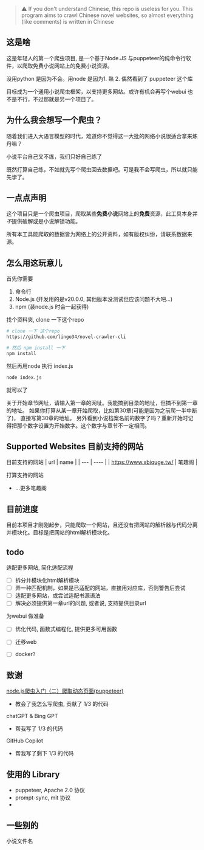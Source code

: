 > :warning: If you don't understand Chinese, this repo is useless for you.
> This program aims to crawl Chinese novel websites, so almost everything (like comments) is written in Chinese

## 这是啥
这是年轻人的第一个爬虫项目, 是一个基于Node.JS 与puppeteer的纯命令行软件，以爬取免费小说网站上的免费小说资源。

没用python 是因为不会。用node 是因为1. 熟 2. 偶然看到了 puppeteer 这个库

目标成为一个通用小说爬虫框架，以支持更多网站。或许有机会再写个webui 也不是不行，不过那就是另一个项目了。

## 为什么我会想写一个爬虫？
随着我们进入大语言模型的时代，难道你不觉得这一大批的网络小说很适合拿来炼丹嘛？

小说平台自己又不练，我们只好自己练了

既然打算自己练，不如就先写个爬虫回去数据吧。可是我不会写爬虫，所以就只能先学了。

## 一点点声明

这个项目只是一个爬虫项目，爬取某些**免费小说**网站上的**免费**资源，此工具本身并*不*提供破解或是小说解锁功能。

所有本工具能爬取的数据皆为网络上的公开资料，如有版权纠纷，请联系数据来源。

## 怎么用这玩意儿
首先你需要
1. 命令行
2. Node.js (开发用的是v20.0.0, 其他版本没测试但应该问题不大吧...)
3. npm (装node.js 时会一起获得)

找个资料夹, clone 一下这个repo
~~~ sh
# clone 一下 这个repo
https://github.com/lingo34/novel-crawler-cli

# 然后 npm install 一下
npm install
~~~

然后再用node 执行 index.js
~~~sh
node index.js
~~~

就可以了

关于开始章节网址，请输入第一章的网址。我能搞到目录的地址，但搞不到第一章的地址。
如果你打算从某一章开始爬取，比如第30章(可能是因为之前爬一半中断了)， 直接写第30章的地址。
另外看到小说档案名前的数字了吗？重新开始时记得把那个数字设置为开始数字。这个数字与章节不一定相同。

## Supported Websites 目前支持的网站

目前支持的网站
| url | name |
| --- | ---- |
| https://www.xbiquge.tw/ | 笔趣阁 |

打算支持的网站
- ...更多笔趣阁



## 目前进度
目前本项目才刚刚起步，只能爬取一个网站，且还没有把网站的解析器与代码分离并模块化。目标是把网站的html解析模块化。

## todo

适配更多网站, 简化适配流程

- [ ] 拆分并模块化html解析模块
- [ ] 弄一种匹配机制，如果是已适配的网站，直接用对应库，否则警告后尝试
- [ ] 适配更多网站，或尝试适配书源语法
- [ ] 解决必须提供第一章url的问题, 或者说, 支持提供目录url

为webui 做准备

- [ ] 优化代码, 函数式编程化, 提供更多可用函数
- [ ] 迁移web
- [ ] docker?





## 致谢
[node.js爬虫入门（二）爬取动态页面(puppeteer)](https://peal.cc/blog/3)
- 教会了我怎么写爬虫, 贡献了 1/3 的代码

chatGPT & Bing GPT
- 帮我写了 1/3 的代码

GitHub Copilot
- 帮我写了剩下 1/3 的代码

## 使用的 Library
- puppeteer, Apache 2.0 协议
- prompt-sync, mit 协议
- 



## 一些别的

小说文件名





